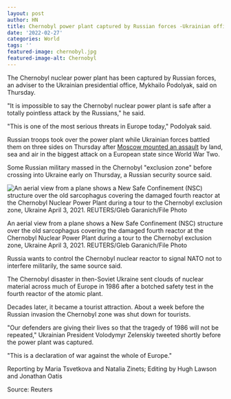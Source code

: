 ```yaml
---
layout: post
author: HN
title: Chernobyl power plant captured by Russian forces -Ukrainian official 
date: '2022-02-27'
categories: World
tags: ''
featured-image: chernobyl.jpg
featured-image-alt: Chernobyl
---
```

The Chernobyl nuclear power plant has been captured by Russian forces, an adviser to the Ukrainian presidential office, Mykhailo Podolyak, said on Thursday.

"It is impossible to say the Chernobyl nuclear power plant is safe after a totally pointless attack by the Russians," he said.

"This is one of the most serious threats in Europe today," Podolyak said.

Russian troops took over the power plant while Ukrainian forces battled them on three sides on Thursday after [Moscow mounted an assault](https://www.reuters.com/world/europe/putin-orders-military-operations-ukraine-demands-kyiv-forces-surrender-2022-02-24/) by land, sea and air in the biggest attack on a European state since World War Two.

Some Russian military massed in the Chernobyl "exclusion zone" before crossing into Ukraine early on Thursday, a Russian security source said.

![An aerial view from a plane shows a New Safe Confinement (NSC) structure over the old sarcophagus covering the damaged fourth reactor at the Chernobyl Nuclear Power Plant during a tour to the Chernobyl exclusion zone, Ukraine April 3, 2021. REUTERS/Gleb Garanich/File Photo](https://cloudfront-us-east-2.images.arcpublishing.com/reuters/XPZMJGYDNFOVXGZNMU6TCJK5KE.jpg)

An aerial view from a plane shows a New Safe Confinement (NSC) structure over the old sarcophagus covering the damaged fourth reactor at the Chernobyl Nuclear Power Plant during a tour to the Chernobyl exclusion zone, Ukraine April 3, 2021. REUTERS/Gleb Garanich/File Photo

Russia wants to control the Chernobyl nuclear reactor to signal NATO not to interfere militarily, the same source said.

The Chernobyl disaster in then-Soviet Ukraine sent clouds of nuclear material across much of Europe in 1986 after a botched safety test in the fourth reactor of the atomic plant.

Decades later, it became a tourist attraction. About a week before the Russian invasion the Chernobyl zone was shut down for tourists.

"Our defenders are giving their lives so that the tragedy of 1986 will not be repeated," Ukrainian President Volodymyr Zelenskiy tweeted shortly before the power plant was captured.

"This is a declaration of war against the whole of Europe."

Reporting by Maria Tsvetkova and Natalia Zinets; Editing by Hugh Lawson and Jonathan Oatis

Source: Reuters 

<a href="https://www.reuters.com/world/europe/chernobyl-power-plant-captured-by-russian-forces-ukrainian-official-2022-02-24/" data-iframely-url></a>

